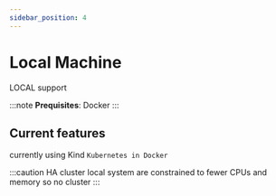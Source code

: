 ```yaml
---
sidebar_position: 4
---
```


# Local Machine

LOCAL support

:::note
**Prequisites**: Docker
:::

## Current features

currently using Kind `Kubernetes in Docker`

:::caution HA cluster
local system are constrained to fewer CPUs and memory so no cluster
:::
